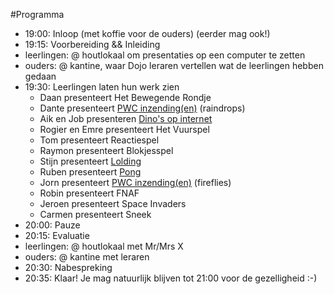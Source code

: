 #Programma
* 19:00: Inloop (met koffie voor de ouders) (eerder mag ook!)
* 19:15: Voorbereiding && Inleiding
 * leerlingen: @ houtlokaal om presentaties op een computer te zetten
 * ouders: @ kantine, waar Dojo leraren vertellen wat de leerlingen hebben gedaan
* 19:30: Leerlingen laten hun werk zien
  * Daan presenteert Het Bewegende Rondje
  * Dante presenteert [PWC inzending(en)](https://github.com/DantVader2005/raindrops) (raindrops)
  * Aik en Job presenteren [Dino's op internet](http://suppermannetjejob.github.io)
  * Rogier en Emre presenteert Het Vuurspel
  * Tom presenteert Reactiespel
  * Raymon presenteert Blokjesspel
  * Stijn presenteert [Lolding](https://github.com/Stijnbm/stijndrecht)
  * Ruben presenteert [Pong](http://ruben-bouman.github.io)
  * Jorn presenteert [PWC inzending(en)](https://github.com/jorn600/WAKKA_WAKKA) (fireflies)
  * Robin presenteert FNAF
  * Jeroen presenteert Space Invaders
  * Carmen presenteert Sneek
* 20:00: Pauze
* 20:15: Evaluatie 
 * leerlingen: @ houtlokaal met Mr/Mrs X 
 * ouders: @ kantine met leraren
* 20:30: Nabespreking
* 20:35: Klaar! Je mag natuurlijk blijven tot 21:00 voor de gezelligheid :-)
